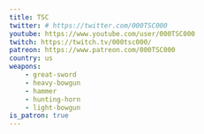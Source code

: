 ```yaml
---
title: TSC
twitter: # https://twitter.com/000TSC000
youtube: https://www.youtube.com/user/000TSC000
twitch: https://twitch.tv/000tsc000/
patreon: https://www.patreon.com/000TSC000
country: us
weapons:
    - great-sword
    - heavy-bowgun
    - hammer
    - hunting-horn
    - light-bowgun
is_patron: true
---
```

